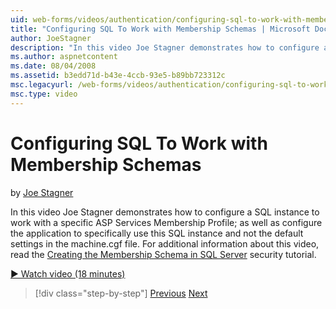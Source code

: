 ```yaml
---
uid: web-forms/videos/authentication/configuring-sql-to-work-with-membership-schemas
title: "Configuring SQL To Work with Membership Schemas | Microsoft Docs"
author: JoeStagner
description: "In this video Joe Stagner demonstrates how to configure a SQL instance to work with a specific ASP Services Membership Profile; as well as configure the appl..."
ms.author: aspnetcontent
ms.date: 08/04/2008
ms.assetid: b3edd71d-b43e-4ccb-93e5-b89bb723312c
msc.legacyurl: /web-forms/videos/authentication/configuring-sql-to-work-with-membership-schemas
msc.type: video
---
```

Configuring SQL To Work with Membership Schemas
====================
by [Joe Stagner](https://github.com/JoeStagner)

In this video Joe Stagner demonstrates how to configure a SQL instance to work with a specific ASP Services Membership Profile; as well as configure the application to specifically use this SQL instance and not the default settings in the machine.cgf file. For additional information about this video, read the [Creating the Membership Schema in SQL Server](../../overview/older-versions-security/membership/creating-the-membership-schema-in-sql-server-vb.md) security tutorial.

[&#9654; Watch video (18 minutes)](https://channel9.msdn.com/Blogs/ASP-NET-Site-Videos/configuring-sql-to-work-with-membership-schemas)

> [!div class="step-by-step"]
> [Previous](understanding-aspnet-memberships.md)
> [Next](changing-membership-settings-in-the-default-membership-schema.md)
